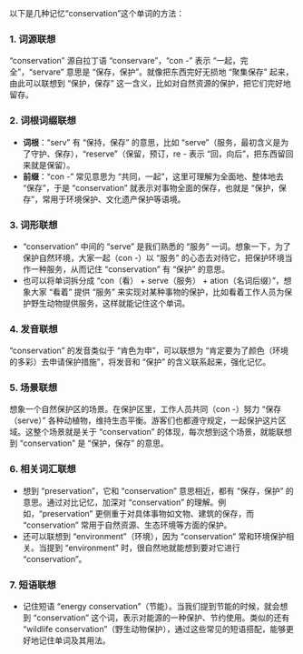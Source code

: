 以下是几种记忆“conservation”这个单词的方法：

### 1. 词源联想
“conservation” 源自拉丁语 “conservare”，“con -” 表示 “一起，完全”，“servare” 意思是 “保存，保护”。就像把东西完好无损地 “聚集保存” 起来，由此可以联想到 “保护，保存” 这一含义，比如对自然资源的保护，把它们完好地留存。

### 2. 词根词缀联想
 - **词根**：“serv” 有 “保持，保存” 的意思，比如 “serve”（服务，最初含义是为了守护、保存），“reserve”（保留，预订，re - 表示 “回，向后”，把东西留回来就是保留）。
 - **前缀**：“con -” 常见意思为 “共同，一起”，这里可理解为全面地、整体地去 “保存”，于是 “conservation” 就表示对事物全面的保存，也就是 “保护，保存”，常用于环境保护、文化遗产保护等语境。

### 3. 词形联想
 - “conservation” 中间的 “serve” 是我们熟悉的 “服务” 一词。想象一下，为了保护自然环境，大家一起（con -）以 “服务” 的心态去对待它，把保护环境当作一种服务，从而记住 “conservation” 有 “保护” 的意思。
 - 也可以将单词拆分成 “con（看） + serve（服务） + ation（名词后缀）”，想象大家 “看着” 提供 “服务” 来实现对某种事物的保护，比如看着工作人员为保护野生动物提供服务，这样就能记住这个单词。

### 4. 发音联想
“conservation” 的发音类似于 “肯色为申”，可以联想为 “肯定要为了颜色（环境的多彩）去申请保护措施”，将发音和 “保护” 的含义联系起来，强化记忆。

### 5. 场景联想
想象一个自然保护区的场景。在保护区里，工作人员共同（con -）努力 “保存（serve）” 各种动植物，维持生态平衡。游客们也都遵守规定，一起保护这片区域。这整个场景就是关于 “conservation” 的体现，每次想到这个场景，就能联想到 “conservation” 是 “保护，保存” 的意思。

### 6. 相关词汇联想
 - 想到 “preservation”，它和 “conservation” 意思相近，都有 “保存，保护” 的意思。通过对比记忆，加深对 “conservation” 的理解。例如，“preservation” 更侧重于对具体事物如文物、建筑的保存，而 “conservation” 常用于自然资源、生态环境等方面的保护。
 - 还可以联想到 “environment”（环境），因为 “conservation” 常和环境保护相关。当提到 “environment” 时，很自然地就能想到要对它进行 “conservation”。

### 7. 短语联想
 - 记住短语 “energy conservation”（节能）。当我们提到节能的时候，就会想到 “conservation” 这个词，表示对能源的一种保护、节约使用。类似的还有 “wildlife conservation”（野生动物保护），通过这些常见的短语搭配，能够更好地记住单词及其用法。 